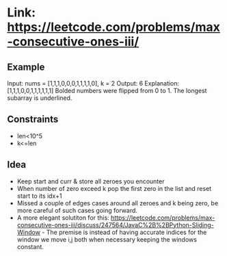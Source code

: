 # Link: https://leetcode.com/problems/max-consecutive-ones-iii/

## Example

Input: nums = [1,1,1,0,0,0,1,1,1,1,0], k = 2
Output: 6
Explanation: [1,1,1,0,0,1,1,1,1,1,1]
Bolded numbers were flipped from 0 to 1. The longest subarray is underlined.

## Constraints

- len<10^5
- k<=len

## Idea

- Keep start and curr & store all zeroes you encounter
- When number of zero exceed k pop the first zero in the list and reset start to its idx+1
- Missed a couple of edges cases around all zeroes and k being zero, be more careful of such cases going forward.
- A more elegant solutiton for this: https://leetcode.com/problems/max-consecutive-ones-iii/discuss/247564/JavaC%2B%2BPython-Sliding-Window - The premise is instead of having accurate indices for the window we move i,j both when necessary keeping the windows constant.
